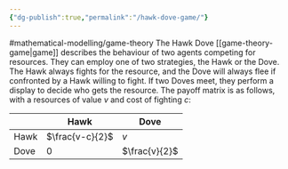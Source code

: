 ```yaml
---
{"dg-publish":true,"permalink":"/hawk-dove-game/"}
---
```


#mathematical-modelling/game-theory 
The Hawk Dove [[game-theory-game\|game]] describes the behaviour of two agents competing for resources. They can employ one of two strategies, the Hawk or the Dove. The Hawk always fights for the resource, and the Dove will always flee if confronted by a Hawk willing to fight. If two Doves meet, they perform a display to decide who gets the resource. The payoff matrix is as follows, with a resources of value $v$ and cost of fighting $c$: 

| | Hawk | Dove |
| --- | --- | --- |
| Hawk | $\frac{v-c}{2}$ | $v$ |
| Dove | 0 | $\frac{v}{2}$ |